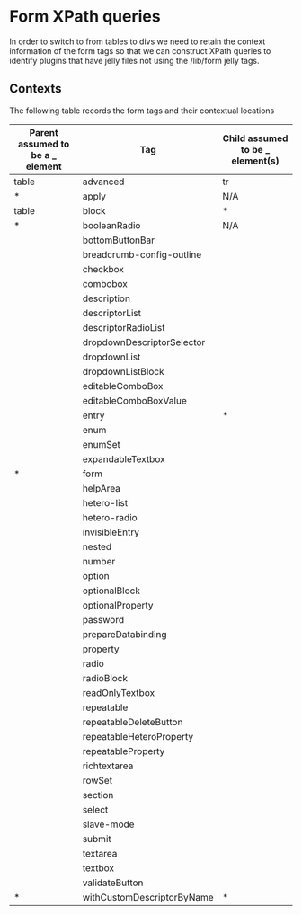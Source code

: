 # Form XPath queries

In order to switch to from tables to divs we need to retain the context information of the form tags so that we can construct XPath
queries to identify plugins that have jelly files not using the /lib/form jelly tags.

## Contexts

The following table records the form tags and their contextual locations

<table>
<thead>
<th>Parent assumed to be a _ element</th>
<th>Tag</th>
<th>Child assumed to be _ element(s)</th>
</thead>
<tbody>
<tr><td>table</td><td>advanced</td><td>tr</td></tr>
<tr><td>*</td><td>apply</td><td>N/A</td></tr>
<tr><td>table</td><td>block</td><td>*</td></tr>
<tr><td>*</td><td>booleanRadio</td><td>N/A</td></tr>
<tr><td></td><td>bottomButtonBar</td><td></td></tr>
<tr><td></td><td>breadcrumb-config-outline</td><td></td></tr>
<tr><td></td><td>checkbox</td><td></td></tr>
<tr><td></td><td>combobox</td><td></td></tr>
<tr><td></td><td>description</td><td></td></tr>
<tr><td></td><td>descriptorList</td><td></td></tr>
<tr><td></td><td>descriptorRadioList</td><td></td></tr>
<tr><td></td><td>dropdownDescriptorSelector</td><td></td></tr>
<tr><td></td><td>dropdownList</td><td></td></tr>
<tr><td></td><td>dropdownListBlock</td><td></td></tr>
<tr><td></td><td>editableComboBox</td><td></td></tr>
<tr><td></td><td>editableComboBoxValue</td><td></td></tr>
<tr><td></td><td>entry</td><td>*</td></tr>
<tr><td></td><td>enum</td><td></td></tr>
<tr><td></td><td>enumSet</td><td></td></tr>
<tr><td></td><td>expandableTextbox</td><td></td></tr>
<tr><td>*</td><td>form</td><td></td></tr>
<tr><td></td><td>helpArea</td><td></td></tr>
<tr><td></td><td>hetero-list</td><td></td></tr>
<tr><td></td><td>hetero-radio</td><td></td></tr>
<tr><td></td><td>invisibleEntry</td><td></td></tr>
<tr><td></td><td>nested</td><td></td></tr>
<tr><td></td><td>number</td><td></td></tr>
<tr><td></td><td>option</td><td></td></tr>
<tr><td></td><td>optionalBlock</td><td></td></tr>
<tr><td></td><td>optionalProperty</td><td></td></tr>
<tr><td></td><td>password</td><td></td></tr>
<tr><td></td><td>prepareDatabinding</td><td></td></tr>
<tr><td></td><td>property</td><td></td></tr>
<tr><td></td><td>radio</td><td></td></tr>
<tr><td></td><td>radioBlock</td><td></td></tr>
<tr><td></td><td>readOnlyTextbox</td><td></td></tr>
<tr><td></td><td>repeatable</td><td></td></tr>
<tr><td></td><td>repeatableDeleteButton</td><td></td></tr>
<tr><td></td><td>repeatableHeteroProperty</td><td></td></tr>
<tr><td></td><td>repeatableProperty</td><td></td></tr>
<tr><td></td><td>richtextarea</td><td></td></tr>
<tr><td></td><td>rowSet</td><td></td></tr>
<tr><td></td><td>section</td><td></td></tr>
<tr><td></td><td>select</td><td></td></tr>
<tr><td></td><td>slave-mode</td><td></td></tr>
<tr><td></td><td>submit</td><td></td></tr>
<tr><td></td><td>textarea</td><td></td></tr>
<tr><td></td><td>textbox</td><td></td></tr>
<tr><td></td><td>validateButton</td><td></td></tr>
<tr><td>*</td><td>withCustomDescriptorByName</td><td>*</td></tr></tbody>
</table>